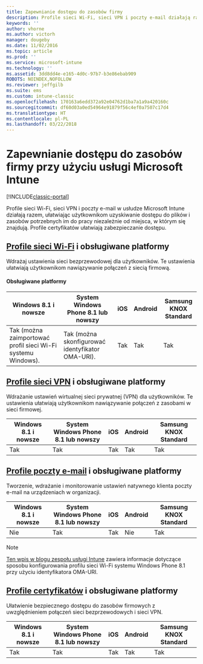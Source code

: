 ```yaml
---
title: Zapewnianie dostępu do zasobów firmy
description: Profile sieci Wi-Fi, sieci VPN i poczty e-mail działają razem, ułatwiając użytkownikom uzyskiwanie dostępu do plików i zasobów potrzebnych im do pracy.
keywords: ''
author: vhorne
ms.author: victorh
manager: dougeby
ms.date: 11/02/2016
ms.topic: article
ms.prod: ''
ms.service: microsoft-intune
ms.technology: ''
ms.assetid: 3dd8dd4e-e165-4d0c-97b7-b3e86ebab909
ROBOTS: NOINDEX,NOFOLLOW
ms.reviewer: jeffgilb
ms.suite: ems
ms.custom: intune-classic
ms.openlocfilehash: 170163a6edd372a92e04762d1ba7a1a9a420160c
ms.sourcegitcommit: df60d03a0ed54964e91879f56c4ef0a7507c17d4
ms.translationtype: HT
ms.contentlocale: pl-PL
ms.lasthandoff: 03/22/2018
---
```

# <a name="enable-access-to-company-resources-with-microsoft-intune"></a>Zapewnianie dostępu do zasobów firmy przy użyciu usługi Microsoft Intune

[!INCLUDE[classic-portal](../includes/classic-portal.md)]

Profile sieci Wi-Fi, sieci VPN i poczty e-mail w usłudze Microsoft Intune działają razem, ułatwiając użytkownikom uzyskiwanie dostępu do plików i zasobów potrzebnych im do pracy niezależnie od miejsca, w którym się znajdują. Profile certyfikatów ułatwiają zabezpieczanie dostępu.

## <a name="wi-fi-profileswi-fi-connections-in-microsoft-intunemd-and-supported-platforms"></a>[Profile sieci Wi-Fi](wi-fi-connections-in-microsoft-intune.md) i obsługiwane platformy

Wdrażaj ustawienia sieci bezprzewodowej dla użytkowników. Te ustawienia ułatwiają użytkownikom nawiązywanie połączeń z siecią firmową.
#### <a name="supported-platforms"></a>Obsługiwane platformy

|Windows 8.1 i nowsze|System Windows Phone 8.1 lub nowszy|iOS|Android|Samsung KNOX Standard|
|---------------------|---------------------------|---|-------|------------|
|Tak (można zaimportować profil sieci Wi-Fi systemu Windows).|Tak (można skonfigurować identyfikator OMA-URI). |Tak|Tak|Tak|

## <a name="vpn-profilesvpn-connections-in-microsoft-intunemd-and-supported-platforms"></a>[Profile sieci VPN](vpn-connections-in-microsoft-intune.md) i obsługiwane platformy
Wdrażanie ustawień wirtualnej sieci prywatnej (VPN) dla użytkowników. Te ustawienia ułatwiają użytkownikom nawiązywanie połączeń z zasobami w sieci firmowej.

|Windows 8.1 i nowsze|System Windows Phone 8.1 lub nowszy|iOS|Android|Samsung KNOX Standard|
|---------------------|---------------------------|---|-------|------------|
|Tak|Tak|Tak|Tak|Tak|

## <a name="email-profilesconfigure-access-to-corporate-email-using-email-profiles-with-microsoft-intunemd-and-supported-platforms"></a>[Profile poczty e-mail](configure-access-to-corporate-email-using-email-profiles-with-microsoft-intune.md) i obsługiwane platformy
Tworzenie, wdrażanie i monitorowanie ustawień natywnego klienta poczty e-mail na urządzeniach w organizacji.

|Windows 8.1 i nowsze|System Windows Phone 8.1 lub nowszy|iOS|Android|Samsung KNOX Standard|
|---------------------|---------------------------|---|-------|------------|
|Nie|Tak|Tak|Nie|Tak|
> [!NOTE]
> [Ten wpis w blogu zespołu usługi Intune](https://blogs.technet.microsoft.com/enterprisemobility/2015/02/19/using-oma-uri-to-create-custom-wi-fi-profiles-for-windows-phone-8-1/) zawiera informacje dotyczące sposobu konfigurowania profilu sieci Wi-Fi systemu Windows Phone 8.1 przy użyciu identyfikatora OMA-URI.

## <a name="certificate-profilessecure-resource-access-with-certificate-profilesmd-and-supported-platforms"></a>[Profile certyfikatów](secure-resource-access-with-certificate-profiles.md) i obsługiwane platformy
Ułatwienie bezpiecznego dostępu do zasobów firmowych z uwzględnieniem połączeń sieci bezprzewodowych i sieci VPN.

|Windows 8.1 i nowsze|System Windows Phone 8.1 lub nowszy|iOS|Android|Samsung KNOX Standard|
|---------------------|---------------------------|---|-------|------------|
|Tak|Tak|Tak|Tak|Tak|
